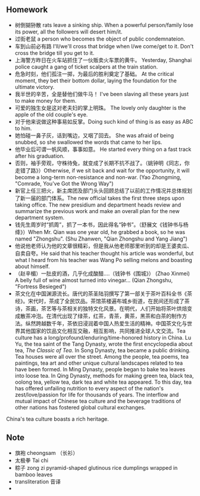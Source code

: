 ## Homework
- 树倒猢狲散 rats leave a sinking ship. When a powerful person/family lose its power, all the followers will desert him/it.
- 过街老鼠 a person who becomes the object of public condemnateion.
- 车到山前必有路 I'll/we'll cross that bridge when I/we come/get to it. Don't cross the bridge till you get to it.
- 上海警方昨日在火车站抓住了一伙贩卖火车票的黄牛。 Yesterday, Shanghai police caught a gang of ticket scalpers at the train station. 
- 危急时刻，他们孤注一掷，为最后的胜利奠定了基础。 At the critical moment, they bet their bottom dollar, laying the foundation for the ultimate victory.
- 我半世的辛苦，全是替他们做牛马！ I've been slaving all these years just to make money for them.
- 可爱的独生女是这对老夫妇的掌上明珠。 The lovely only daughter is the apple of the old couple's eye.
- 对于他来说做这种事易如反掌。Doing such kind of thing is as easy as ABC to him.
- 她怕碰一鼻子灰，话到嘴边，又咽了回去。 She was afraid of being snubbed, so she swallowed the words that came to her lips.
- 他毕业后可谓一帆风顺，事事如意。 He started every thing on a fast track after his graduation.
- 否则，袖手旁观，守株待兔，就变成了长期不抗不战了。（姚钟明《同志，你走错了路》）Otherwise, if we sit back and wait for the opportunity, it will become a long-term non-resistance and non-war. (Yao Zhongming, "Comrade, You've Got the Wrong Way")
- 新官上任三把火，新主席团及部门头头回顾总结了以前的工作情况并总体规划了新一届的部门体系。The new official takes the first three steps upon taking office. The new presidium and department heads review and summarize the previous work and make an overall plan for the new department system.
- 钱先生周岁时“抓周”，抓了一本书，因此得名“钟书”。（舒展文《钱钟书与杨绛》）When Mr. Qian was one year old, he grabbed a book, so he was named "Zhongshu". (Shu Zhanwen, "Qian Zhongshu and Yang Jiang")
- 他说他老师认为他的文章很精彩，但是我从他老师那里听到的却是王婆卖瓜、自卖自夸。He said that his teacher thought his article was wonderful, but what I heard from his teacher was Wang Po selling melons and boasting about himself.
- （赵辛楣）一肚皮的酒，几乎化成酸醋....（钱钟书《围城》） (Zhao Xinmei) A belly full of wine almost turned into vinegar... (Qian Zhongshu, "Fortress Besieged")
- 茶文化在中国渊源流长。唐代的茶圣陆羽撰写了第一部关于茶叶百科全书《茶经》。宋代时，茶成了全民饮品。茶馆茶楼遍布城乡街道，在民间还形成了茶诗，茶画，茶艺等与茶相关的独特文化风景。在明代，人们开始将茶叶烘焙变成散茶冲泡。在清代出现了绿茶，红茶，青茶，黄茶，黑茶和白茶的制作方法。纵然跨越数千年，茶依旧浸润着中国人热爱生活的精神。中国茶文化与世界其他国家的饮品文化相互交融，相互影响，共同推进全球人文交流。Tea culture has a long/profound/enduring/time-honored history in China. Lu Yu, the tea saint of the Tang Dynasty, wrote the first encyclopedia about tea, *The Classic of Tea*. In Song Dynasty, tea became a public drinking. Tea houses were all over the street. Among the people, tea poems, tea paintings, tea art and other unique cultural landscapes related to tea have been formed. In Ming Dynasty, people began to bake tea leaves into loose tea. In Qing Dynasty, methods for making green tea, black tea, oolong tea, yellow tea, dark tea and white tea appeared. To this day, tea has offered unfailing nutrition to every aspect of the nation's zest/love/passion for life for thousands of years. The interflow and mutual impact of Chinese tea culture and the beverage traditions of other nations has fostered global cultural exchanges.  

China's tea culture boasts a rich heritage. 
## Note

- 旗袍 cheongsam （长衫）
- 太极拳 Tai chi 
- 粽子 zong zi pyramid-shaped glutinous rice dumplings wrapped in bamboo leaves
- transliteration 音译
- 